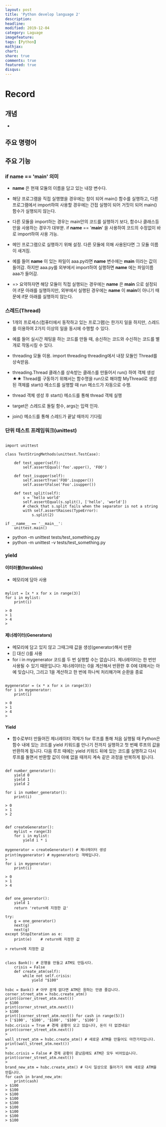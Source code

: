 ```yaml
---
layout: post
title: 'Python develop language 2'
description:
headline:
modified: 2019-12-04
category: Laguage
imagefeature:
tags: [Python]
mathjax:
chart:
share: true
comments: true
featured: true
disqus:
---
```


# Record

## 개념

-

## 주요 명령어

## 주요 기능

### if **name** == '**main**' 의미

-   **name** 은 현재 모듈의 이름을 담고 있는 내장 변수다.

-   해당 프로그램을 직접 실행했을 경우에는 참이 되어 main() 함수를 실행하고, 다른 프로그램에서 import하여 사용할 경우에는 간접 실행이 되어 거짓이 되어 main()함수가 실행되지 않는다.

-   다른 모듈을 import하는 경우는 main안의 코드를 실행하기 보다, 함수나 클래스등만을 사용하는 경우가 대부분. if **name** == '**main**' 을 사용하여 코드의 수정없이 바로 import하여 사용 가능.

-   메인 프로그램으로 실행하기 위해 설정.
    다른 모듈에 의해 사용된다면 그 모듈 이름이 새겨짐.

-   예를 들어 **name** 이 있는 파일이 aaa.py라면 **name** 변수에는 **main** 이라는 값이 들어감.
    하지만 aaa.py를 외부에서 import하여 실행하면 **name** 에는 파일이름 aaa가 들어감.

-   => 요약하자면 해당 모듈이 직접 실행되는 경우에는 **name** 은 **main** 으로 설정되어 if문 아래를 실행하지만, 외부에서 실행된 경우에는 **name** 이 **main**이 아니기 때문에 if문 아래를 실행하지 않는다.

### 스레드(Thread)

-   1개의 프로세스(컴퓨터에서 동작하고 있는 프로그램)는 한가지 일을 하지만, 스레드를 이용하여 2가지 이상의 일을 동시에 수행할 수 있다.

-   예를 들어 실시간 채팅을 하는 코드를 만들 때, 송신하는 코드와 수신하는 코드를 별개로 작동시킬 수 있다.

-   threading 모듈 이용. import threading
    threading에서 내장 모듈인 Thread를 상속받음.

-   threading.Thread 클래스를 상속받는 클래스를 만들어서 run() 하여 객체 생성
    ★★ Thread를 구동하기 위해서는 함수명을 run으로 해야함
    ​ MyThread로 생성된 객체를 start() 메소드를 실행할 때 run 메소드가 자동으로 수행.

-   thread 객체 생성 후 start() 메소드를 통해 thread 객체 실행
-   target은 스레드로 돌릴 함수, args는 입력 인자.
-   join() 메소드를 통해 스레드가 끝날 때까지 기다림

### 단위 테스트 프레임워크(unittest)

<pre><code>
import unittest

class TestStringMethods(unittest.TestCase):

    def test_upper(self):
        self.assertEqual('foo'.upper(), 'FOO')

    def test_isupper(self):
        self.assertTrue('FOO'.isupper())
        self.assertFalse('Foo'.isupper())

    def test_split(self):
        s = 'hello world'
        self.assertEqual(s.split(), ['hello', 'world'])
        # check that s.split fails when the separator is not a string
        with self.assertRaises(TypeError):
            s.split(2)

if __name__ == '__main__':
    unittest.main()
</code></pre>

-   python -m unittest tests/test_something.py
-   python -m unittest -v tests/test_something.py

### yield

#### 이터러블(Iterables)

-   메모리에 담아 사용
<pre><code>
mylist = [x * x for x in range(3)]
for i in mylist:
    print(i)

> 0
> 1
> 4
> </code></pre>

#### 제너레이터(Generators)

-   메모리에 담고 있지 않고 그때그때 값을 생성(generator)해서 반환
-   [] 대신 ()를 사용
-   for i in mygenerator 코드를 두 번 실행할 수는 없습니다. 제너레이터는 한 번만 사용될 수 있기 때문입니다: 제너레이터는 0을 계산해서 반환한 후 0에 대해서는 아예 잊습니다, 그리고 1을 계산하고 한 번에 하나씩 처리해가며 순환을 종료
<pre><code>
mygenerator = (x * x for x in range(3))
for i in mygenerator:
    print(i)

> 0
> 1
> 4
> </code></pre>

#### Yield

-   함수로부터 만들어진 제너레이터 객체가 for 루프를 통해 처음 실행될 때 Python은 함수 내에 있는 코드를 yield 키워드를 만나기 전까지 실행하고 첫 번째 루프의 값을 반환하게 됩니다. 다음 루프 때에는 yield 키워드 뒤에 있는 코드를 실행하고 다시 루프를 돌면서 반환할 값이 아예 없을 때까지 계속 같은 과정을 반복하게 됩니다.

<pre><code>
def number_generator():
    yield 0
    yield 1
    yield 2
 
for i in number_generator():
    print(i)

> 0
> 1
> 2    
</code></pre>

<pre><code>
def createGenerator():
    mylist = range(3)
    for i in mylist:
        yield i * i

mygenerator = createGenerator() # 제너레이터 생성
print(mygenerator) # mygenerator는 객체입니다.
> <generator object createGenerator at 0xb7555c34>
for i in mygenerator:
    print(i)

> 0
> 1
> 4
</code></pre>

<pre><code>
def one_generator():
    yield 1
    return 'return에 지정한 값'
 
try:
    g = one_generator()
    next(g)
    next(g)
except StopIteration as e:
    print(e)    # return에 지정한 값

> return에 지정한 값
</code></pre>

<pre><code>
class Bank(): # 은행을 만들고 ATM도 만듭시다.
    crisis = False
    def create_atm(self):
        while not self.crisis:
            yield "$100"

hsbc = Bank() # 아무 문제 없다면 ATM은 원하는 만큼 줄겁니다.
corner_street_atm = hsbc.create_atm()
print(corner_street_atm.next())
> $100
print(corner_street_atm.next())
> $100
print([corner_street_atm.next() for cash in range(5)])
> ['$100', '$100', '$100', '$100', '$100']
hsbc.crisis = True # 경제 공황이 오고 있습니다, 돈이 더 없겠네요!
print(corner_street_atm.next())
> <type 'exceptions.StopIteration'>
wall_street_atm = hsbc.create_atm() # 새로운 ATM을 만들어도 마찬가지입니다.
print(wall_street_atm.next())
> <type 'exceptions.StopIteration'>
hsbc.crisis = False # 경제 공황이 끝났음에도 ATM은 모두 비어있습니다.
print(corner_street_atm.next())
> <type 'exceptions.StopIteration'>
brand_new_atm = hsbc.create_atm() # 다시 일상으로 돌아가기 위해 새로운 ATM을 만듭니다.
for cash in brand_new_atm:
    print(cash)
> $100
> $100
> $100
> $100
> $100
> $100
> $100
> $100
> $100
</code></pre>
